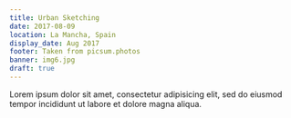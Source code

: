 ```yaml
---
title: Urban Sketching
date: 2017-08-09
location: La Mancha, Spain
display_date: Aug 2017
footer: Taken from picsum.photos
banner: img6.jpg
draft: true
---
```

Lorem ipsum dolor sit amet, consectetur adipisicing elit, sed do eiusmod
tempor incididunt ut labore et dolore magna aliqua.
<!--more-->
